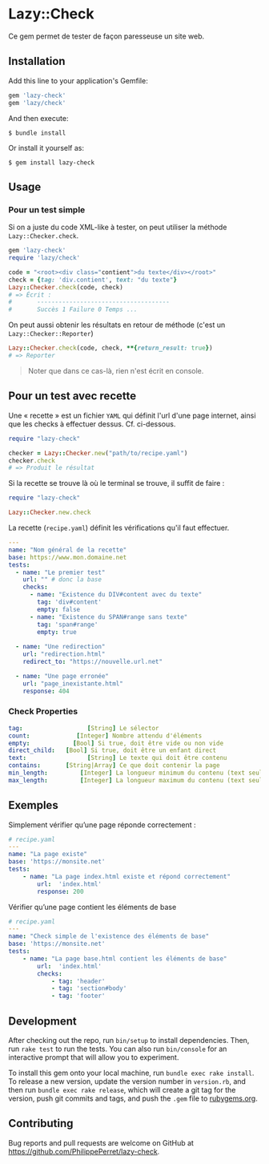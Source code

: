 # Lazy::Check

Ce gem permet de tester de façon paresseuse un site web.

## Installation

Add this line to your application's Gemfile:

```ruby
gem 'lazy-check'
gem 'lazy/check'
```

And then execute:

    $ bundle install

Or install it yourself as:

    $ gem install lazy-check

## Usage

### Pour un test simple

Si on a juste du code XML-like à tester, on peut utiliser la méthode `Lazy::Checker.check`.

~~~ruby
gem 'lazy-check'
require 'lazy/check'

code = "<root><div class="contient">du texte</div></root>"
check = {tag: 'div.contient', text: "du texte"}
Lazy::Checker.check(code, check)
# => Écrit :
#       -------------------------------------
#       Succès 1 Failure 0 Temps ...
~~~

On peut aussi obtenir les résultats en retour de méthode (c'est un `Lazy::Checker::Reporter`)

~~~ruby
Lazy::Checker.check(code, check, **{return_result: true})
# => Reporter
~~~

> Noter que dans ce cas-là, rien n'est écrit en console.

## Pour un test avec recette

Une « recette » est un fichier `YAML` qui définit l'url d'une page internet, ainsi que les checks à effectuer dessus. Cf. ci-dessous.

~~~ruby
require "lazy-check"

checker = Lazy::Checker.new("path/to/recipe.yaml")
checker.check
# => Produit le résultat
~~~

Si la recette se trouve là où le terminal se trouve, il suffit de faire :

~~~ruby
require "lazy-check"

Lazy::Checker.new.check
~~~

La recette (`recipe.yaml`) définit les vérifications qu'il faut effectuer.

~~~yaml
---
name: "Nom général de la recette"
base: https://www.mon.domaine.net
tests:
  - name: "Le premier test"
    url: "" # donc la base
    checks:
      - name: "Existence du DIV#content avec du texte"
        tag: 'div#content'
        empty: false
      - name: "Existence du SPAN#range sans texte"
        tag: 'span#range'
        empty: true
  
  - name: "Une redirection"
    url: "redirection.html"
    redirect_to: "https://nouvelle.url.net"

  - name: "Une page erronée"
    url: "page_inexistante.html"
    response: 404
~~~

### Check Properties

~~~yaml
tag:                  [String] Le sélector
count:             [Integer] Nombre attendu d'éléments
empty:            [Bool] Si true, doit être vide ou non vide
direct_child:   [Bool] Si true, doit être un enfant direct
text:                 [String] Le texte qui doit être contenu
contains:       [String|Array] Ce que doit contenir la page
min_length: 		[Integer] La longueur minimum du contenu (text seulement)
max_length: 		[Integer] La longueur maximum du contenu (text seulement)
~~~

## Exemples

Simplement vérifier qu’une page réponde correctement :

~~~yaml
# recipe.yaml
---
name: "La page existe"
base: 'https://monsite.net'
tests: 
	- name: "La page index.html existe et répond correctement"
		url:  'index.html'
		response: 200
~~~

Vérifier qu’une page contient les éléments de base

~~~yaml
# recipe.yaml
---
name: "Check simple de l'existence des éléments de base"
base: 'https://monsite.net'
tests: 
	- name: "La page base.html contient les éléments de base"
		url:  'index.html'
		checks:
			- tag: 'header'
			- tag: 'section#body'
			- tag: 'footer'
~~~



## Development

After checking out the repo, run `bin/setup` to install dependencies. Then, run `rake test` to run the tests. You can also run `bin/console` for an interactive prompt that will allow you to experiment.

To install this gem onto your local machine, run `bundle exec rake install`. To release a new version, update the version number in `version.rb`, and then run `bundle exec rake release`, which will create a git tag for the version, push git commits and tags, and push the `.gem` file to [rubygems.org](https://rubygems.org).

## Contributing

Bug reports and pull requests are welcome on GitHub at https://github.com/PhilippePerret/lazy-check.

